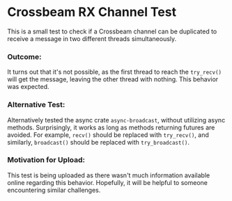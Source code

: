 # Crossbeam RX Channel Test

This is a small test to check if a Crossbeam channel can be duplicated to receive a message in two different threads simultaneously. 

### Outcome:
It turns out that it's not possible, as the first thread to reach the `try_recv()` will get the message, leaving the other thread with nothing. This behavior was expected.

### Alternative Test:
Alternatively tested the async crate `async-broadcast`, without utilizing async methods. Surprisingly, it works as long as methods returning futures are avoided. For example, `recv()` should be replaced with `try_recv()`, and similarly, `broadcast()` should be replaced with `try_broadcast()`.

### Motivation for Upload:
This test is being uploaded as there wasn't much information available online regarding this behavior. Hopefully, it will be helpful to someone encountering similar challenges.
